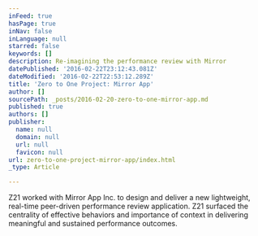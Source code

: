 ```yaml
---
inFeed: true
hasPage: true
inNav: false
inLanguage: null
starred: false
keywords: []
description: Re-imagining the performance review with Mirror
datePublished: '2016-02-22T23:12:43.081Z'
dateModified: '2016-02-22T22:53:12.289Z'
title: 'Zero to One Project: Mirror App'
author: []
sourcePath: _posts/2016-02-20-zero-to-one-mirror-app.md
published: true
authors: []
publisher:
  name: null
  domain: null
  url: null
  favicon: null
url: zero-to-one-project-mirror-app/index.html
_type: Article

---
```

Z21 worked with Mirror App Inc. to design and deliver a new lightweight, real-time peer-driven performance review application. Z21 surfaced the centrality of effective behaviors and importance of context in delivering meaningful and sustained performance outcomes.